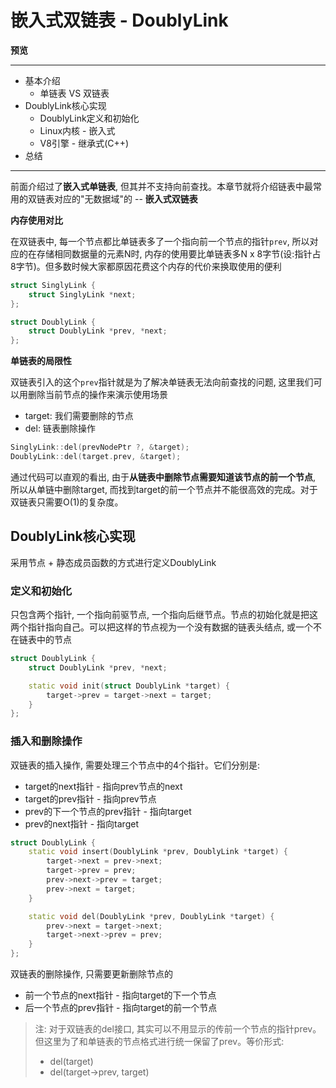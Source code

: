 # 嵌入式双链表 - DoublyLink

**预览**

---

- 基本介绍
  - 单链表 VS 双链表
- DoublyLink核心实现
  - DoublyLink定义和初始化
  - Linux内核 - 嵌入式
  - V8引擎 - 继承式(C++)
- 总结

---

前面介绍过了**嵌入式单链表**, 但其并不支持向前查找。本章节就将介绍链表中最常用的双链表对应的"无数据域"的 -- **嵌入式双链表**

**内存使用对比**

在双链表中, 每一个节点都比单链表多了一个指向前一个节点的指针`prev`, 所以对应的在存储相同数据量的元素N时, 内存的使用要比单链表多N x 8字节(设:指针占8字节)。但多数时候大家都原因花费这个内存的代价来换取使用的便利

```cpp
struct SinglyLink {
    struct SinglyLink *next;
};

struct DoublyLink {
    struct DoublyLink *prev, *next;
};
```

**单链表的局限性**

双链表引入的这个`prev`指针就是为了解决单链表无法向前查找的问题, 这里我们可以用删除当前节点的操作来演示使用场景

- target: 我们需要删除的节点
- del: 链表删除操作

```cpp
SinglyLink::del(prevNodePtr ?, &target);
DoublyLink::del(target.prev, &target);
```

通过代码可以直观的看出, 由于**从链表中删除节点需要知道该节点的前一个节点**, 所以从单链中删除target, 而找到target的前一个节点并不能很高效的完成。对于双链表只需要O(1)的复杂度。

## DoublyLink核心实现

采用节点 + 静态成员函数的方式进行定义DoublyLink

### 定义和初始化

只包含两个指针, 一个指向前驱节点, 一个指向后继节点。节点的初始化就是把这两个指针指向自己。可以把这样的节点视为一个没有数据的链表头结点, 或一个不在链表中的节点

```cpp
struct DoublyLink {
    struct DoublyLink *prev, *next;

    static void init(struct DoublyLink *target) {
        target->prev = target->next = target;
    }
};
```

### 插入和删除操作

双链表的插入操作, 需要处理三个节点中的4个指针。它们分别是:

- target的next指针 - 指向prev节点的next
- target的prev指针 - 指向prev节点
- prev的下一个节点的prev指针 - 指向target
- prev的next指针 - 指向target

```cpp
struct DoublyLink {
    static void insert(DoublyLink *prev, DoublyLink *target) {
        target->next = prev->next;
        target->prev = prev;
        prev->next->prev = target;
        prev->next = target;
    }

    static void del(DoublyLink *prev, DoublyLink *target) {
        prev->next = target->next;
        target->next->prev = prev;
    }
};
```

双链表的删除操作, 只需要更新删除节点的

- 前一个节点的next指针 - 指向target的下一个节点
- 后一个节点的prev指针 - 指向target的前一个节点

> 注:
>   对于双链表的del接口, 其实可以不用显示的传前一个节点的指针prev。但这里为了和单链表的节点格式进行统一保留了prev。等价形式:
>  - del(target)
>  - del(target->prev, target)